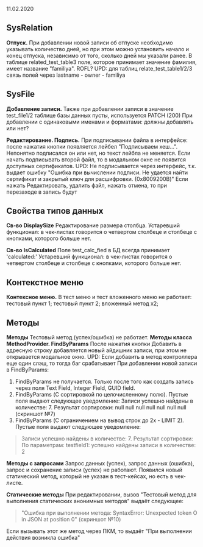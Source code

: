 11.02.2020
## SysRelation
**Отпуск.** При добавлении новой записи об отпуске необходимо указывать количество дней, но при этом можно установить начало и конец отпуска, независимо от того, сколько дней мы указали ранее.
В таблице related_test_table3 поле, которое принимает значение фамилия, имеет название "familiya". ROFL?
UPD: для таблиц relate_test_table1/2/3 связь полей через lastname - owner - familiya

## SysFile
**Добавление записи.** 
Также при добавлении записи в значение test_file1/2 таблице базы данных пусты, используется PATCH (200)
При добавлении с одинаковыми именами и форматами: должны добавлять или нет?

**Редактирование. Подпись.** 
При подписывании файла в интерфейсе: после нажатия кнопки появляется лейбел "Подписываем хеш...". Непонятно подписался он или нет, но текст лейбла не меняется.
Если начать подписывать второй файл, то в модальном окне не появится доступных сертификатов.
UPD: Не подписывается через интерфейс, т.к. выдает ошибку "Ошибка при вычислении подписи. Не удается найти сертификат и закрытый ключ для расшифровки. (0x8009200B)"
Если нажать Редактировать, удалить файл, нажать отмена, то при перезаходе в запись будут

## Свойства типов данных
**Св-во DisplaySize**
Редактирование размера столбца. Устаревший функционал: в чек-листах говорится о четвертом столбеце и столбеце с кнопками, которого больше нет.

**Св-во IsCalculated**
Поле test_calc_fied в БД всегда принимает 'calculated:'
Устаревший функционал: в чек-листах говорится о четвертом столбеце и столбеце с кнопками, которого больше нет.

## Контекстное меню
**Контексное меню.** 
В тест меню и тест вложенного меню не работает: тестовый пункт 1; тестовый пункт 2; вложенный метод x2;

## Методы
**Методы** 
Тестовый метод (успех/ошибка) не работает.
**Методы класса MethodProvider. FindByParams**
После нажатия кнопки Добавить в адресную строку добавляется новый айдишник записи, при этом не открывается модальное окно.
UPD: Если добавить в метод контроллера еще один слэш, то тогда баг срабатывает
При добавлении новой записи в FindByParams: 
1. FindByParams не получается. Только после того как создать запись через поля Text Field, Integer Field, GUID field.
2. FindByParams (С сортировкой по целочисленному полю). Пустые поля выдают следующее уведомление: Записи успешно найдены в количестве: 7. Результат сортировки: null null null null null null null (скриншот №7)
3. FindByParams (С ограничением на вывод строк до 2х - LIMIT 2). Пустые поля выдают следующее уведомление: 
> Записи успешно найдены в количестве: 7. Результат сортировки: По параметрам: testfield1:  успешно найдены записи в количестве: 2 

**Методы с запросами**
Запрос данных (успех), запрос данных (ошибка),  запрос и сохранение записи (успех) не работают.	
Появился новый статический метод, который не указан в тест-кейсах, но есть в чек-листе.

**Статические методы**
При редактировании, вызов "Тестовый метод для выполнения статических анонимных методов" выдаёт следующее: 
> "Ошибка при выполнении метода: SyntaxError: Unexpected token О in JSON at position 0" (скриншот №10)

Если вызывать этот же метод через ПКМ, то выдаёт "При выполнении действия возникла ошибка"